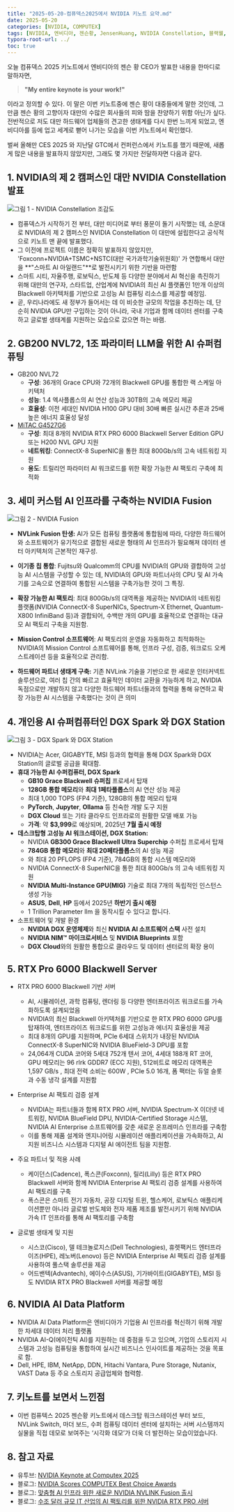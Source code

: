 ```yaml
---
title: "2025-05-20-컴퓨덱스2025에서 NVIDIA 키노트 요약.md"
date: 2025-05-20
categories: [NVIDIA, COMPUTEX]
tags: [NVIDIA, 엔비디아, 젠슨황, JensenHuang, NVIDIA Constellation, 블랙웰, Blackwell, NVIDIA Fusion, DGX Spark, DGX Station, RTX Pro Server, 컴퓨텍스, COMPUTEX]
typora-root-url: ../
toc: true
---
```




오늘 컴퓨덱스 2025 키노트에서 엔비디아의 젠슨 황 CEO가 발표한 내용을 한마디로 말하자면, 

> **"My entire keynote is your work!"** 

이라고 정의할 수 있다. 이 말은 이번 키노트중에 젠슨 황이 대중들에게 말한 것인데, 그 만큼 젠슨 황의 고향이자 대만의 수많은 회사들의 피와 땀을 찬양하기 위함 아닌가 싶다. 전반적으로 저도 대만 하드웨어 업체들의 견고한 생태계를 다시 한번 느끼게 되었고, 엔비디아를 등에 업고 세계로 뻗어 나가는 모습을 이번 키노트에서 확인했다.



벌써 올해만 CES 2025 와 지난달 GTC에서 컨퍼런스에서 키노트를 했기 때문에, 새롭게 많은 내용을 발표하지 않았지만, 그래도 몇 가지만 전달하자면 다음과 같다.



## 1. **NVIDIA의 제 2 캠퍼스인 대만 NVIDIA Constellation 발표**

![그림 1 - NVIDIA Constellation 조감도 ](/../images/2025-05/computex-01.jpg)

* 컴퓨덱스가 시작하기 전 부터, 대만 미디어로 부터 풍문이 돌기 시작했는 데, 소문대로 NVIDIA의 제 2 캠퍼스인 NVIDIA Constellation 이 대만에 설립한다고 공식적으로 키노트 맨 끝에 발표했다. 
* 그 이전에 프로젝트 이름은 정확히 발표하지 않았지만, 'Foxconn+NVIDIA+TSMC+NSTC(대만 국가과학기술위원회)' 가 연합해서 대만을 **"스마트 AI 아일랜드"**로 발전시키기 위한 기반을 마련함
* 스마트 시티, 자율주행, 로보틱스, 반도체 등 다양한 분야에서 AI 혁신을 촉진하기 위해  대만의 연구자, 스타트업, 산업계에 NVIDIA의 최신 AI 플랫폼인 1만개 이상의 Blackwell 아키텍처를 기반으로 고성능 AI 컴퓨팅 리소스를 제공할 예정임. 
* 곧, 우리나라에도 새 정부가 들어서는 데 이 비슷한 규모의 작업을 추친하는 데, 단순히 NVIDIA GPU만 구입하는 것이 아니라, 국내 기업과 함께 데이터 센터를 구축하고 글로벌 생태계를 지원하는 모습으로 갔으면 하는 바램.



## 2. **GB200 NVL72, 1조 파라미터 LLM을 위한 AI 슈퍼컴퓨팅**

* GB200 NVL72
  * **구성**: 36개의 Grace CPU와 72개의 Blackwell GPU를 통합한 랙 스케일 아키텍처
  * **성능**: 1.4 엑사플롭스의 AI 연산 성능과 30TB의 고속 메모리 제공
  * **효율성**: 이전 세대인 NVIDIA H100 GPU 대비 30배 빠른 실시간 추론과 25배 높은 에너지 효율성 달성
* [MiTAC G4527G6](https://www.techpowerup.com/336946/mitac-computing-launches-the-latest-scale-out-ai-server-g4527g6-by-nvidia-mgx-at-computex-2025)
  * **구성**: 최대 8개의 NVIDIA RTX PRO 6000 Blackwell Server Edition GPU 또는 H200 NVL GPU 지원
  * **네트워킹**: ConnectX-8 SuperNIC을 통한 최대 800Gb/s의 고속 네트워킹 지원
  * **용도**: 트릴리언 파라미터 AI 워크로드를 위한 확장 가능한 AI 팩토리 구축에 최적화



## 3. **세미 커스텀 AI 인프라를 구축하는 NVIDIA Fusion**

![그림 2 - NVIDIA Fusion](/../images/2025-05/computex-02.jpg)

* **NVLink Fusion 탄생:** AI가 모든 컴퓨팅 플랫폼에 통합됨에 따라, 다양한 하드웨어와 소프트웨어가 유기적으로 결합된 새로운 형태의 AI 인프라가 필요해져 데이터 센터 아키텍처의 근본적인 재구성. 
* **이기종 칩 통합**: Fujitsu와 Qualcomm의 CPU를 NVIDIA의 GPU와 결합하여 고성능 AI 시스템을 구성할 수 있는 데, NVIDIA의 GPU와 파트너사의 CPU 및 AI 가속기를 고속으로 연결하여 통합된 시스템을 구축가능한 것이 그 특징.
* **확장 가능한 AI 팩토리**: 최대 800Gb/s의 대역폭을 제공하는 NVIDIA의 네트워킹 플랫폼(NVIDIA ConnectX-8 SuperNICs, Spectrum-X Ethernet, Quantum-X800 InfiniBand 등)과 결합되어, 수백만 개의 GPU를 효율적으로 연결하는 대규모 AI 팩토리 구축을 지원함. 
* **Mission Control 소프트웨어**: AI 팩토리의 운영을 자동화하고 최적화하는 NVIDIA의 Mission Control 소프트웨어를 통해, 인프라 구성, 검증, 워크로드 오케스트레이션 등을 효율적으로 관리함. 

* **하드웨어 파트너 생태계 구축:** 기존 NVLink 기술을 기반으로 한 새로운 인터커넥트 솔루션으로, 여러 칩 간의 빠르고 효율적인 데이터 교환을 가능하게 하고, NVIDIA 독점으로만 개발하지 않고 다양한 하드웨어 파트너들과의 협력을 통해 유연하고 확장 가능한 AI 시스템을 구축했다는 것이 큰 의미

  

## 4. **개인용 AI 슈퍼컴퓨터인 DGX Spark 와 DGX Station**

![그림 3 - DGX Spark 와 DGX Station](/../images/2025-05/Computex-03.jpg)

* NVIDIA는 Acer, GIGABYTE, MSI 등과의 협력을 통해 DGX Spark와 DGX Station의 글로벌 공급을 확대함.
* **휴대 가능한 AI 수퍼컴퓨터, DGX Spark**
  * **GB10 Grace Blackwell 슈퍼칩** 프로세서 탑재
  * **128GB 통합 메모리**와 **최대 1페타플롭스**의 AI 연산 성능 제공
  * 최대 1,000 TOPS (FP4 기준), 128GB의 통합 메모리 탑재
  * **PyTorch**, **Jupyter**, **Ollama** 등 친숙한 개발 도구 지원
  * **DGX Cloud** 또는 기타 클라우드 인프라로의 원활한 모델 배포 가능
  * **가격**: 약 **$3,999**로 예상되며, 2025년 **7월 출시 예정**
* **데스크탑형 고성능 AI 워크스테이션, DGX Station:** 
  * NVIDIA **GB300 Grace Blackwell Ultra Superchip** 수퍼칩 프로세서 탑재
  * **784GB 통합 메모리**와 **최대 20페타플롭스**의 AI 성능 제공
  * 와 최대 20 PFLOPS (FP4 기준), 784GB의 통합 시스템 메모리와 
  * NVIDIA ConnectX-8 SuperNIC을 통한 최대 800Gb/s 의 고속 네트워킹 지원
  * **NVIDIA Multi-Instance GPU(MIG)** 기술로 최대 7개의 독립적인 인스턴스 생성 가능
  * **ASUS**, **Dell**, **HP** 등에서 2025년 **하반기 출시 예정**
  * 1 Trillion Parameter llm 을 동작시킬 수 있다고 합니다. 
* 소프트웨어 및 개발 환경
  * **NVIDIA DGX 운영체제**와 최신 **NVIDIA AI 소프트웨어 스택** 사전 설치 
  * **NVIDIA NIM™ 마이크로서비스** 및 **NVIDIA Blueprints** 포함
  * **DGX Cloud**와의 원활한 통합으로 클라우드 및 데이터 센터로의 확장 용이



## 5. **RTX Pro 6000 Blackwell Server**

* RTX PRO 6000 Blackwell 기반 서버
  * AI, 시뮬레이션, 과학 컴퓨팅, 렌더링 등 다양한 엔터프라이즈 워크로드를 가속화하도록 설계되었음
  * NVIDIA의 최신 Blackwell 아키텍처를 기반으로 한 RTX PRO 6000 GPU를 탑재하여, 엔터프라이즈 워크로드를 위한 고성능과 에너지 효율성을 제공
  * 최대 8개의 GPU를 지원하며, PCIe 6세대 스위치가 내장된 NVIDIA ConnectX-8 SuperNIC와 NVIDIA BlueField-3 DPU를 포함
  * 24,064개 CUDA 코어와 5세대 752개 텐서 코어, 4세대 188개 RT 코어, GPU 메모리는 96 rlrk GDDR7 (ECC 지원), 512비트로 메모리 대역폭은 1,597 GB/s , 최대 전력 소비는 600W , PCIe 5.0 16개, 폼 팩터는 듀얼 슬롯과 수동 냉각 설계를 지원함
* Enterprise AI 팩토리 검증 설계
  * NVIDIA는 파트너들과 함께 RTX PRO 서버, NVIDIA Spectrum-X 이더넷 네트워킹, NVIDIA BlueField DPU, NVIDIA-Certified Storage 시스템, NVIDIA AI Enterprise 소프트웨어를 갖춘 새로운 온프레미스 인프라를 구축함
  * 이를 통해 제품 설계와 엔지니어링 시뮬레이션 애플리케이션을 가속화하고, AI 지원 비즈니스 시스템과 디지털 AI 에이전트 팀을 지원함.
* 주요 파트너 및 적용 사례
  * 케이던스(Cadence), 폭스콘(Foxconn), 릴리(Lilly) 등은 RTX PRO Blackwell 서버와 함께 NVIDIA Enterprise AI 팩토리 검증 설계를 사용하여 AI 팩토리를 구축
  * 폭스콘은 스마트 전기 자동차, 공장 디지털 트윈, 헬스케어, 로보틱스 애플리케이션뿐만 아니라 글로벌 반도체와 전자 제품 제조를 발전시키기 위해 NVIDIA 가속 IT 인프라를 통해 AI 팩토리를 구축함

* 글로벌 생태계 및 지원
  * 시스코(Cisco), 델 테크놀로지스(Dell Technologies), 휴렛팩커드 엔터프라이즈(HPE), 레노버(Lenovo) 등은 NVIDIA Enterprise AI 팩토리 검증 설계를 사용하여 풀스택 솔루션을 제공
  * 어드밴텍(Advantech), 에이수스(ASUS), 기가바이트(GIGABYTE), MSI 등도 NVIDIA RTX PRO Blackwell 서버를 제공할 예정



## 6. **NVIDIA AI Data Platform**

* NVIDIA AI Data Platform은 엔비디아가 기업용 AI 인프라를 혁신하기 위해 개발한 차세대 데이터 처리 플랫폼
* NVIDIA AI-Q(에이전틱 AI)를 지원하는 데 중점을 두고 있으며, 기업의 스토리지 시스템과 고성능 컴퓨팅을 통합하여 실시간 비즈니스 인사이트를 제공하는 것을 목표로 함. 
* Dell, HPE, IBM, NetApp, DDN, Hitachi Vantara, Pure Storage, Nutanix, VAST Data 등 주요 스토리지 공급업체와 협력함.  



## 7. **키노트를 보면서 느낀점**

* 이번 컴퓨텍스 2025 젠슨황 키노트에서 데스크탑 워크스테이션 부터 보드, NVLink Switch, 마더 보드, 수퍼 컴퓨팅 데이터 센터에 설치하는 서버 시스템까지 실물을 직접 데모로 보여주는 ‘시각화 데모’가 더욱 더 발전하는 모습이었습니다.



## 8. **참고 자료**

* 유투브: [NVIDIA Keynote at Computex 2025](https://www.nvidia.com/en-tw/gtc/keynote/)  
* 블로그: [NVIDIA Scores COMPUTEX Best Choice Awards](https://blogs.nvidia.com/blog/nvidia-computex-best-choice-awards-2025/)
* 블로그: [맞춤형 AI 인프라 위한 새로운 NVIDIA NVLINK Fusion 출시]()
* 블로그: [수조 달러 규모 IT 산업의 AI 팩토리를 위한 NVIDIA RTX PRO 서버](https://blogs.nvidia.co.kr/blog/nvidia-rtx-pro-servers-speed-trillion-dollar-enterprise-it-industry-transition-to-ai-factories/)